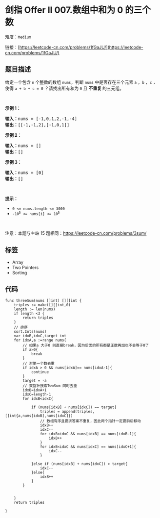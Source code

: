 # 剑指 Offer II 007.数组中和为 0 的三个数

难度：`Medium`

 链接：[https://leetcode-cn.com/problems/1fGaJU/](https://leetcode-cn.com/problems/1fGaJU/)

## 题目描述

<p>给定一个包含 <code>n</code> 个整数的数组&nbsp;<code>nums</code>，判断&nbsp;<code>nums</code>&nbsp;中是否存在三个元素&nbsp;<code>a</code> ，<code>b</code> ，<code>c</code> <em>，</em>使得&nbsp;<code>a + b + c = 0</code> ？请找出所有和为 <code>0</code> 且&nbsp;<strong>不重复&nbsp;</strong>的三元组。</p>

<p>&nbsp;</p>

<p><strong>示例 1：</strong></p>

<pre>
<strong>输入：</strong>nums = [-1,0,1,2,-1,-4]
<strong>输出：</strong>[[-1,-1,2],[-1,0,1]]
</pre>

<p><strong>示例 2：</strong></p>

<pre>
<strong>输入：</strong>nums = []
<strong>输出：</strong>[]
</pre>

<p><strong>示例 3：</strong></p>

<pre>
<strong>输入：</strong>nums = [0]
<strong>输出：</strong>[]
</pre>

<p>&nbsp;</p>

<p><strong>提示：</strong></p>

<ul>
	<li><code>0 &lt;= nums.length &lt;= 3000</code></li>
	<li><code>-10<sup>5</sup> &lt;= nums[i] &lt;= 10<sup>5</sup></code></li>
</ul>

<p>&nbsp;</p>

<p><meta charset="UTF-8" />注意：本题与主站 15&nbsp;题相同：<a href="https://leetcode-cn.com/problems/3sum/">https://leetcode-cn.com/problems/3sum/</a></p>

## 标签

 - Array 
 - Two Pointers 
 - Sorting 

## 代码

```golang
func threeSum(nums []int) [][]int {
    triples := make([][]int,0)
    length := len(nums)
    if length <3 {
        return triples
    }
    // 排序
    sort.Ints(nums)
    var idxB,idxC,target int
    for idxA,a :=range nums{
        // 如果a 大于0 则直接break，因为后面的所有都是正数再加也不会等于0了
        if a>0{
            break
        }
        // 对第一个数去重
        if idxA > 0 && nums[idxA]== nums[idxA-1]{
            continue
        }
        target = -a
        // 双指针搜索TwoSum 同时去重
        idxB=idxA+1
        idxC=length-1
        for idxB<idxC{
            
            if (nums[idxB] + nums[idxC]) == target{
                triples = append(triples,[]int{a,nums[idxB],nums[idxC]})
                // 数组有序且要求答案不重复，因此两个指针一定要前后移动
                idxB++
                idxC--
                for idxB<idxC && nums[idxB] == nums[idxB-1]{
                    idxB++
                }
                for idxB<idxC && nums[idxC] == nums[idxC+1]{
                    idxC--
                }
                
            }else if (nums[idxB] + nums[idxC]) > target{
                idxC--
            }else{
                idxB++
            }
        }
        

    }
    return triples

}
```